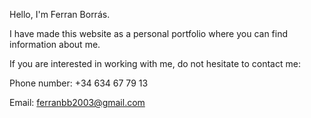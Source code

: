 Hello, I'm Ferran Borrás.

I have made this website as a personal portfolio where you can find information about me.


If you are interested in working with me, do not hesitate to contact me:

Phone number: +34 634 67 79 13

Email: ferranbb2003@gmail.com
